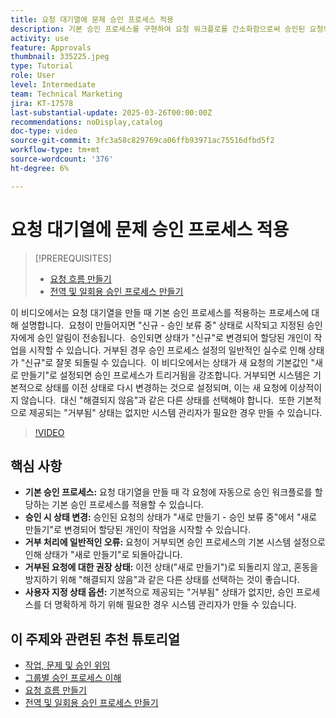 ```yaml
---
title: 요청 대기열에 문제 승인 프로세스 적용
description: 기본 승인 프로세스를 구현하여 요청 워크플로를 간소화함으로써 승인된 요청의 상태가 "새로 만들기"로 적절하게 변경되도록 합니다. "해결되지 않음"으로 상태 변경을 선택하여 거부된 요청에 대한 혼동을 해결합니다.
activity: use
feature: Approvals
thumbnail: 335225.jpeg
type: Tutorial
role: User
level: Intermediate
team: Technical Marketing
jira: KT-17578
last-substantial-update: 2025-03-26T00:00:00Z
recommendations: noDisplay,catalog
doc-type: video
source-git-commit: 3fc3a58c829769ca06ffb93971ac75516dfbd5f2
workflow-type: tm+mt
source-wordcount: '376'
ht-degree: 6%

---
```


# 요청 대기열에 문제 승인 프로세스 적용

>[!PREREQUISITES]
>
>* [요청 흐름 만들기](https://experienceleague.adobe.com/ko/docs/workfront-learn/tutorials-workfront/manage-work/request-queues/create-a-request-flow)
>* [전역 및 일회용 승인 프로세스 만들기](https://experienceleague.adobe.com/ko/docs/workfront-learn/tutorials-workfront/manage-work/approval-processes-and-milestone-paths/create-a-single-use-approval-process)


이 비디오에서는 요청 대기열을 만들 때 기본 승인 프로세스를 적용하는 프로세스에 대해 설명합니다. &#x200B; 요청이 만들어지면 &quot;신규 - 승인 보류 중&quot; 상태로 시작되고 지정된 승인자에게 승인 알림이 전송됩니다. &#x200B; 승인되면 상태가 &quot;신규&quot;로 변경되어 할당된 개인이 작업을 시작할 수 있습니다. &#x200B; 거부된 경우 승인 프로세스 설정의 일반적인 실수로 인해 상태가 &quot;신규&quot;로 잘못 되돌릴 수 있습니다. &#x200B;
이 비디오에서는 상태가 새 요청의 기본값인 &quot;새로 만들기&quot;로 설정되면 승인 프로세스가 트리거됨을 강조합니다. &#x200B; 거부되면 시스템은 기본적으로 상태를 이전 상태로 다시 변경하는 것으로 설정되며, 이는 새 요청에 이상적이지 않습니다. &#x200B; 대신 &quot;해결되지 않음&quot;과 같은 다른 상태를 선택해야 합니다. &#x200B; 또한 기본적으로 제공되는 &quot;거부됨&quot; 상태는 없지만 시스템 관리자가 필요한 경우 만들 수 있습니다. &#x200B;

>[!VIDEO](https://video.tv.adobe.com/v/3455013/?quality=12&learn=on&enablevpops)

## 핵심 사항

* **기본 승인 프로세스:** 요청 대기열을 만들 때 각 요청에 자동으로 승인 워크플로를 할당하는 기본 승인 프로세스를 적용할 수 있습니다.
* **승인 시 상태 변경:** 승인된 요청의 상태가 &quot;새로 만들기 - 승인 보류 중&quot;에서 &quot;새로 만들기&quot;로 변경되어 할당된 개인이 작업을 시작할 수 있습니다.
* **거부 처리에 일반적인 오류:** 요청이 거부되면 승인 프로세스의 기본 시스템 설정으로 인해 상태가 &quot;새로 만들기&quot;로 되돌아갑니다.
* **거부된 요청에 대한 권장 상태:** 이전 상태(&quot;새로 만들기&quot;)로 되돌리지 않고, 혼동을 방지하기 위해 &quot;해결되지 않음&quot;과 같은 다른 상태를 선택하는 것이 좋습니다.
* **사용자 지정 상태 옵션:** 기본적으로 제공되는 &quot;거부됨&quot; 상태가 없지만, 승인 프로세스를 더 명확하게 하기 위해 필요한 경우 시스템 관리자가 만들 수 있습니다.


## 이 주제와 관련된 추천 튜토리얼

* [작업, 문제 및 승인 위임](/help/manage-work/approval-processes-and-milestone-paths/delegate-approvals.md)
* [그룹별 승인 프로세스 이해](/help/administration-and-setup/approval-processes-and-milestone-paths/group-specific-approval-processes.md)
* [요청 흐름 만들기](/help/manage-work/request-queues/create-a-request-flow.md)
* [전역 및 일회용 승인 프로세스 만들기](https://experienceleague.adobe.com/ko/docs/workfront-learn/tutorials-workfront/manage-work/approval-processes-and-milestone-paths/create-a-single-use-approval-process)

